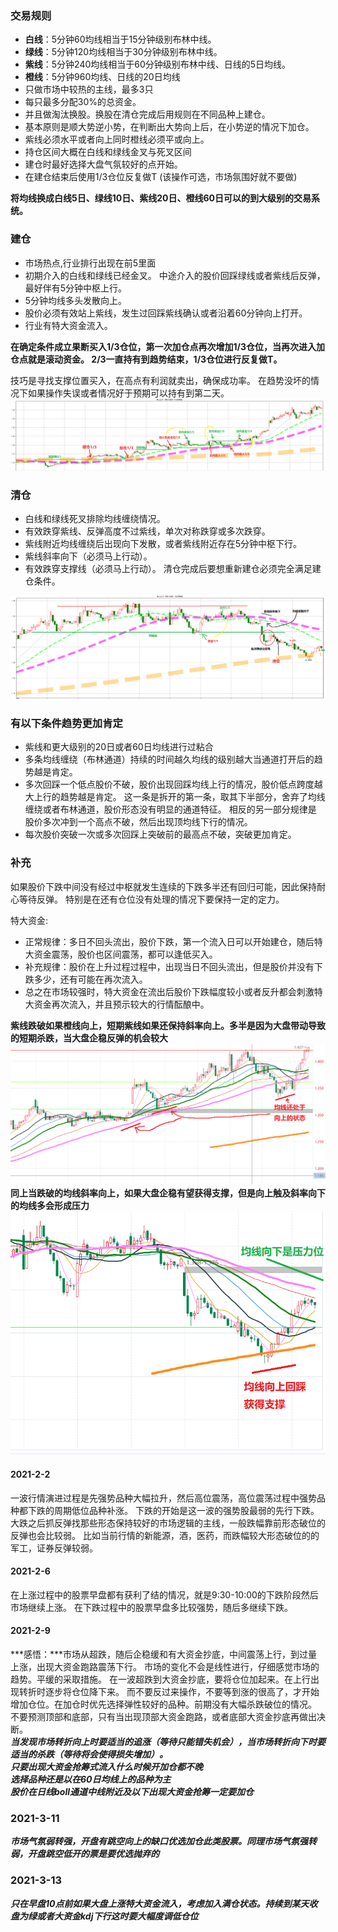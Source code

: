 ### 交易规则
- **白线**：5分钟60均线相当于15分钟级别布林中线。
- **绿线**：5分钟120均线相当于30分钟级别布林中线。
- **紫线**：5分钟240均线相当于60分钟级别布林中线、日线的5日均线。 
- **橙线**：5分钟960均线、日线的20日均线 
- 只做市场中较热的主线，最多3只
- 每只最多分配30%的总资金。
- 并且做淘汰换股。换股在清仓完成后用规则在不同品种上建仓。
- 基本原则是顺大势逆小势，在判断出大势向上后，在小势逆的情况下加仓。
- 紫线必须水平或者向上同时橙线必须平或向上。
- 持仓区间大概在白线和绿线金叉与死叉区间
- 建仓时最好选择大盘气氛较好的点开始。
- 在建仓结束后使用1/3仓位反复做T  (该操作可选，市场氛围好就不要做)

**将均线换成白线5日、绿线10日、紫线20日、橙线60日可以的到大级别的交易系统。**

### 建仓
- 市场热点,行业排行出现在前5里面
- 初期介入的白线和绿线已经金叉。
   中途介入的股价回踩绿线或者紫线后反弹，最好伴有5分钟中枢上行。
- 5分钟均线多头发散向上。
- 股价必须有效站上紫线，发生过回踩紫线确认或者沿着60分钟向上打开。
- 行业有特大资金流入。

**在确定条件成立果断买入1/3仓位，第一次加仓点再次增加1/3仓位，当再次进入加仓点就是滚动资金。
2/3一直持有到趋势结束，1/3仓位进行反复做T。**

技巧是寻找支撑位置买入，在高点有利润就卖出，确保成功率。
在趋势没坏的情况下如果操作失误或者情况好于预期可以持有到第二天。
![这是图片](./images/短线趋势操作.png)

### 清仓
- 白线和绿线死叉排除均线缠绕情况。
- 有效跌穿紫线、反弹高度不过紫线，单次对称跌穿或多次跌穿。
- 紫线附近均线缠绕后出现向下发散，或者紫线附近存在5分钟中枢下行。
- 紫线斜率向下（必须马上行动）。
- 有效跌穿支撑线（必须马上行动）。
清仓完成后要想重新建仓必须完全满足建仓条件。

![这是图片](./images/短线趋势操作2.png)


### 有以下条件趋势更加肯定
- 紫线和更大级别的20日或者60日均线进行过粘合
- 多条均线缠绕（布林通道）持续的时间越久均线的级别越大当通道打开后的趋势越是肯定。
- 多次回踩一个低点股价不破，股价出现回踩均线上行的情况，股价低点跨度越大上行的趋势越是肯定。
	这一条是拆开的第一条，取其下半部分，舍弃了均线缠绕或者布林通道，股价形态没有明显的通道特征。
	相反的另一部分规律是
  股价多次冲到一个高点不破，然后出现顶均线下行的情况。
- 每次股价突破一次或多次回踩上突破前的最高点不破，突破更加肯定。

### 补充
如果股价下跌中间没有经过中枢就发生连续的下跌多半还有回归可能，因此保持耐心等待反弹。
特别是在还有仓位没有处理的情况下要保持一定的定力。

特大资金:
- 正常规律：多日不回头流出，股价下跌，第一个流入日可以开始建仓，随后特大资金震荡，股价也区间震荡，都可以逢低买入。  
- 补充规律：股价在上升过程过程中，出现当日不回头流出，但是股价并没有下跌多少，还有可能在再次流入。
- 总之在市场较强时，特大资金在流出后股价下跌幅度较小或者反升都会刺激特大资金再次流入，并且预示较大的行情酝酿中。

**紫线跌破如果橙线向上，短期紫线如果还保持斜率向上。多半是因为大盘带动导致的短期杀跌，当大盘企稳反弹的机会较大**
![这是图片](./images/短线趋势操作4.png)
**同上当跌破的均线斜率向上，如果大盘企稳有望获得支撑，但是向上触及斜率向下的均线多会形成压力**
![这是图片](./images/短线趋势操作5.png)

#### 2021-2-2
一波行情演进过程是先强势品种大幅拉升，然后高位震荡，高位震荡过程中强势品种都下跌的周期低位品种补涨。
下跌的开始是这一波的强势股最弱的先行下跌。
大跌之后抓反弹找那些形态保持较好的市场逻辑的主线，一般跌幅靠前形态破位的反弹也会比较弱。
比如当前行情的新能源，酒，医药，而跌幅较大形态破位的的军工，证券反弹较弱。

#### 2021-2-6
在上涨过程中的股票早盘都有获利了结的情况，就是9:30-10:00的下跌阶段然后市场继续上涨。
在下跌过程中的股票早盘多比较强势，随后多继续下跌。

#### 2021-2-9
***感悟：***市场从超跌，随后企稳缓和有大资金抄底，中间震荡上行，到过量上涨，出现大资金跑路震荡下行。
    市场的变化不会是线性进行，仔细感觉市场的趋势。平缓的采取措施。
    在一波超跌到大资金抄底，要将仓位加起来。在上行出现转折时逐步将仓位降下来。
    而不要反过来操作，不要等到涨的很高了，才开始增加仓位。在加仓时优先选择弹性较好的品种。前期没有大幅杀跌破位的情况。
    不要预测顶部和底部，只有当出现顶部大资金跑路，或者底部大资金抄底再做出决断。  
    ***当发现市场转折向上时要适当的追涨（等待只能错失机会），当市场转折向下时要适当的杀跌（等待将会使得损失增加）。***  
    ***只要出现大资金抢筹式流入什么时候开加仓都不晚***  
    ***选择品种还是以在60日均线上的品种为主***  
    ***股价在日线boll通道中线附近及以下出现大资金抢筹一定要加仓***
    
    
### 2021-3-11
***市场气氛弱转强，开盘有跳空向上的缺口优选加仓此类股票。同理市场气氛强转弱，开盘跳空低开的票是要优选抛弃的***

### 2021-3-13
***只在早盘10点前如果大盘上涨特大资金流入，考虑加入满仓状态。持续到某天收盘为绿或者大资金kdj下行这时要大幅度调低仓位***